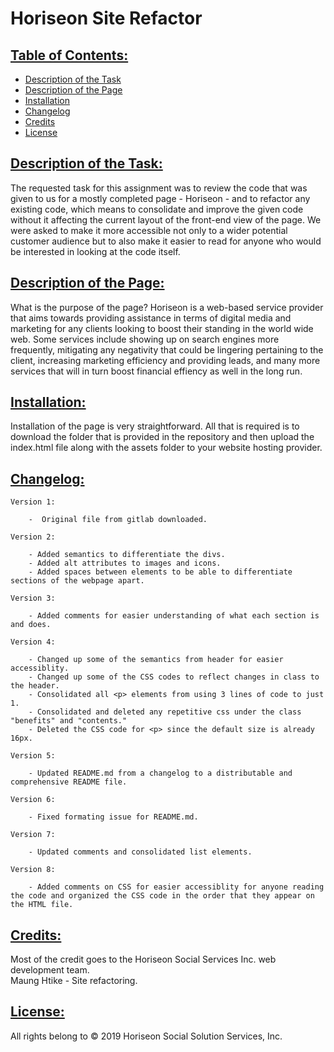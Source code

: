 # Horiseon Site Refactor

## <ins> Table of Contents: </ins>

- [Description of the Task](#description-of-the-task)
- [Description of the Page](#description-of-the-page)
- [Installation](#installation)
- [Changelog](#changelog)
- [Credits](#credits)
- [License](#license)

## <ins> Description of the Task: </ins>

The requested task for this assignment was to review the code that was given to us for a mostly completed page - Horiseon - and to refactor any existing code, which means to consolidate and improve the given code without it affecting the current layout of the front-end view of the page. We were asked to make it more accessible not only to a wider potential customer audience but to also make it easier to read for anyone who would be interested in looking at the code itself.

## <ins> Description of the Page: </ins>

What is the purpose of the page? Horiseon is a web-based service provider that aims towards providing assistance in terms of digital media and marketing for any clients looking to boost their standing in the world wide web. Some services include showing up on search engines more frequently, mitigating any negativity that could be lingering pertaining to the client, increasing marketing efficiency and providing leads, and many more services that will in turn boost financial effiency as well in the long run.

## <ins> Installation: </ins>

Installation of the page is very straightforward. All that is required is to download the folder that is provided in the repository and then upload the index.html file along with the assets folder to your website hosting provider.

## <ins> Changelog: </ins>

    Version 1:

        -  Original file from gitlab downloaded.

    Version 2:

        - Added semantics to differentiate the divs.
        - Added alt attributes to images and icons.
        - Added spaces between elements to be able to differentiate sections of the webpage apart.

    Version 3:

        - Added comments for easier understanding of what each section is and does.

    Version 4:

        - Changed up some of the semantics from header for easier accessiblity.
        - Changed up some of the CSS codes to reflect changes in class to the header.
        - Consolidated all <p> elements from using 3 lines of code to just 1.
        - Consolidated and deleted any repetitive css under the class "benefits" and "contents."
        - Deleted the CSS code for <p> since the default size is already 16px.

    Version 5:

        - Updated README.md from a changelog to a distributable and comprehensive README file.

    Version 6:

        - Fixed formating issue for README.md.
        
    Version 7: 
    
        - Updated comments and consolidated list elements.

    Version 8:
    
        - Added comments on CSS for easier accessiblity for anyone reading the code and organized the CSS code in the order that they appear on the HTML file.

## <ins> Credits: </ins>

Most of the credit goes to the Horiseon Social Services Inc. web development team. <br>
Maung Htike - Site refactoring.

## <ins> License: </ins>

All rights belong to © 2019 Horiseon Social Solution Services, Inc.
